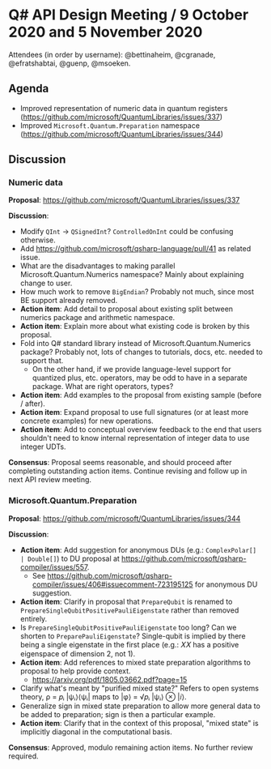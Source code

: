 # Q# API Design Meeting / 9 October 2020 and 5 November 2020

Attendees (in order by username): @bettinaheim, @cgranade, @efratshabtai, @guenp, @msoeken.

## Agenda

- Improved representation of numeric data in quantum registers (https://github.com/microsoft/QuantumLibraries/issues/337)
- Improved `Microsoft.Quantum.Preparation` namespace (https://github.com/microsoft/QuantumLibraries/issues/344)

## Discussion

### Numeric data

**Proposal**: https://github.com/microsoft/QuantumLibraries/issues/337

**Discussion**:

- Modify `QInt` → `QSignedInt`? `ControlledOnInt` could be confusing otherwise.
- Add https://github.com/microsoft/qsharp-language/pull/41 as related issue.
- What are the disadvantages to making parallel Microsoft.Quantum.Numerics namespace? Mainly about explaining change to user.
- How much work to remove `BigEndian`? Probably not much, since most BE support already removed.
- **Action item**: Add detail to proposal about existing split between numerics package and arithmetic namespace.
- **Action item**: Explain more about what existing code is broken by this proposal.
- Fold into Q# standard library instead of Microsoft.Quantum.Numerics package? Probably not, lots of changes to tutorials, docs, etc. needed to support that.
  - On the other hand, if we provide language-level support for quantized plus, etc. operators, may be odd to have in a separate package. What are right operators, types?
- **Action item**: Add examples to the proposal from existing sample (before / after).
- **Action item**: Expand proposal to use full signatures (or at least more concrete examples) for new operations.
- **Action item**: Add to conceptual overview feedback to the end that users shouldn't need to know internal representation of integer data to use integer UDTs.

**Consensus**: Proposal seems reasonable, and should proceed after completing outstanding action items. Continue revising and follow up in next API review meeting.

### Microsoft.Quantum.Preparation

**Proposal**: https://github.com/microsoft/QuantumLibraries/issues/344

**Discussion**:

- **Action item**: Add suggestion for anonymous DUs (e.g.: `ComplexPolar[] | Double[]`) to DU proposal at https://github.com/microsoft/qsharp-compiler/issues/557.
    - See https://github.com/microsoft/qsharp-compiler/issues/406#issuecomment-723195125 for anonymous DU suggestion.
- **Action item**: Clarify in proposal that `PrepareQubit` is renamed to `PrepareSingleQubitPositivePauliEigenstate` rather than removed entirely.
- Is `PrepareSingleQubitPositivePauliEigenstate` too long? Can we shorten to `PreparePauliEigenstate`? Single-qubit is implied by there being a single eigenstate in the first place (e.g.: 𝑋𝑋 has a positive eigenspace of dimension 2, not 1).
- **Action item**: Add references to mixed state preparation algorithms to proposal to help provide context.
    - https://arxiv.org/pdf/1805.03662.pdf?page=15
- Clarify what's meant by "purified mixed state?" Refers to open systems theory, ρ = 𝑝ᵢ |ψᵢ⟩⟨ψᵢ| maps to |φ⟩ = √𝑝ᵢ |ψᵢ⟩ ⊗ |𝑖⟩.
- Generalize sign in mixed state preparation to allow more general data to be added to preparation; sign is then a particular example.
- **Action item**: Clarify that in the context of this proposal, "mixed state" is implicitly diagonal in the computational basis.

**Consensus**: Approved, modulo remaining action items. No further review required.
